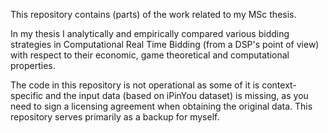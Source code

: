 This repository contains (parts) of the work related to my MSc thesis.

In my thesis I analytically and empirically compared various bidding strategies in Computational Real Time Bidding (from a DSP's point of view) with respect to their economic, game theoretical and computational properties.

The code in this repository is not operational as some of it is context-specific and the input data (based on iPinYou dataset) is missing, as you need to sign a licensing agreement when obtaining the original data.
This repository serves primarily as a backup for myself.